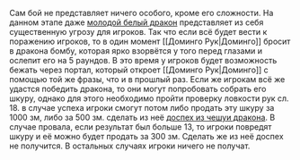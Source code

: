 Сам бой не представляет ничего особого, кроме его сложности. На данном этапе даже [молодой белый дракон](https://ttg.club/bestiary/young_white_dragon) представляет из себя существенную угрозу для игроков. Так что если всё будет вести к поражению игроков, то в один момент [[Доминго Рук|Доминго]] бросит в дракона бомбу, которая ярко взорвётся у того перед глазами и ослепит его на 5 раундов. В это время у игроков будет возможность бежать через портал, который откроет [[Доминго Рук|Доминго]] с помощью той же фразы, что и в прошлый раз. Если же игрокам всё же удастся победить дракона, то они могут попробовать собрать его шкуру, однако для этого необходимо пройти проверку ловкости рук сл. 18. в случае успеха игроки смогут потом либо продать эту шкуру за 1000 зм, либо за 500 зм. сделать из неё [доспех из чешуи дракона](https://ttg.club/items/magic/dragon_scale_mail). В случае провала, если результат был больше 13, то игроки повредят шкуру и её можно будет продать за 300 зм. Сделать же из неё доспех не получится. В остальных случаях игроки ничего не получат.